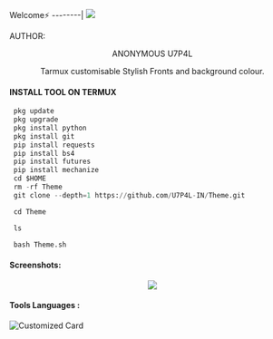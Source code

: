 <p align="center">


Welcome⚡
--------|
![](https://media.tenor.com/iVCiM9W7cvYAAAAd/welcome.gif)



AUTHOR:
<p align="center">
ANONYMOUS U7P4L

</br>
<p align="center">
      Tarmux customisable Stylish Fronts and background colour. 

</p>
  
#### INSTALL TOOL ON TERMUX
```python
 pkg update
 pkg upgrade
 pkg install python
 pkg install git
 pip install requests
 pip install bs4
 pip install futures
 pip install mechanize
 cd $HOME 
 rm -rf Theme
 git clone --depth=1 https://github.com/U7P4L-IN/Theme.git

 cd Theme

 ls

 bash Theme.sh
```
#### Screenshots:

<p align="center"><img src="https://github.com/U7P4L-IN/Theme/blob/main/IMG_20230301_114446.jpg">


#### Tools Languages :

![Customized Card](https://github-readme-stats.vercel.app/api/pin?username=U7P4L-IN&repo=Theme&title_color=fff&icon_color=f9f9f9&text_color=9f9f9f&bg_color=151515)
